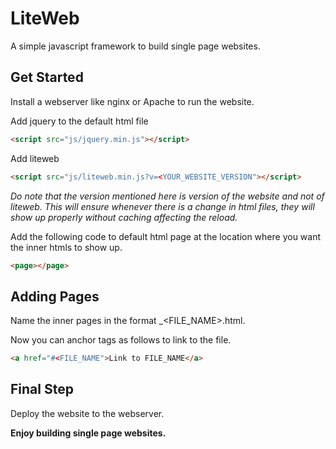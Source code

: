 # LiteWeb
A simple javascript framework to build single page websites.

## Get Started

Install a webserver like nginx or Apache to run the website.

Add jquery to the default html file
```html
<script src="js/jquery.min.js"></script>
```
Add liteweb
``` html
<script src="js/liteweb.min.js?v=<YOUR_WEBSITE_VERSION"></script>
```
_Do note that the version mentioned here is version of the website and not of liteweb. This will ensure whenever there is a change in html files, they will show up properly without caching affecting the reload._

Add the following code to default html page at the location where you want the inner htmls to show up.

```html
<page></page>
```

## Adding Pages

Name the inner pages in the format \_<FILE_NAME>.html.

Now you can anchor tags as follows to link to the file.

```html
<a href="#<FILE_NAME">Link to FILE_NAME</a>
```

## Final Step

Deploy the website to the webserver.

__Enjoy building single page websites.__
